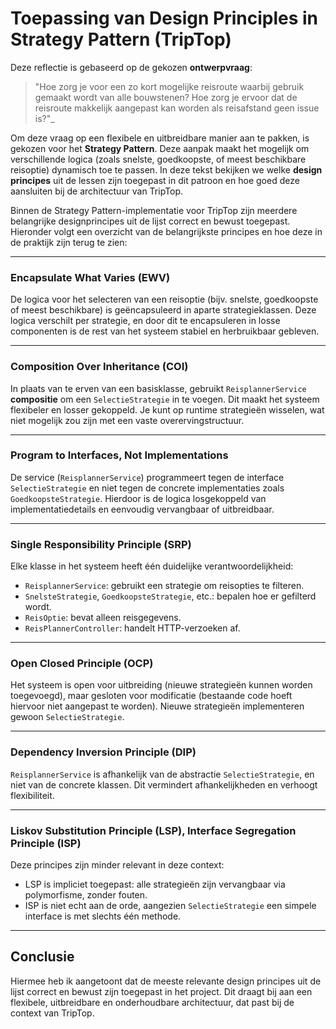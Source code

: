 # Toepassing van Design Principles in Strategy Pattern (TripTop)

Deze reflectie is gebaseerd op de gekozen **ontwerpvraag**:

>"Hoe zorg je voor een zo kort mogelijke reisroute waarbij gebruik gemaakt wordt van alle bouwstenen? Hoe zorg je ervoor dat de reisroute makkelijk aangepast kan worden als reisafstand geen issue is?"_

Om deze vraag op een flexibele en uitbreidbare manier aan te pakken, is gekozen voor het **Strategy Pattern**. 
Deze aanpak maakt het mogelijk om verschillende logica (zoals snelste, goedkoopste, of meest beschikbare reisoptie) dynamisch toe te passen. 
In deze tekst bekijken we welke **design principes** uit de lessen zijn toegepast in dit patroon en hoe goed deze aansluiten bij de architectuur van TripTop.

Binnen de Strategy Pattern-implementatie voor TripTop zijn meerdere belangrijke designprincipes uit de lijst correct en bewust toegepast. 
Hieronder volgt een overzicht van de belangrijkste principes en hoe deze in de praktijk zijn terug te zien:

---

### Encapsulate What Varies (EWV)
De logica voor het selecteren van een reisoptie (bijv. snelste, goedkoopste of meest beschikbare) is geëncapsuleerd in aparte strategieklassen. 
Deze logica verschilt per strategie, en door dit te encapsuleren in losse componenten is de rest van het systeem stabiel en herbruikbaar gebleven.

---

### Composition Over Inheritance (COI)
In plaats van te erven van een basisklasse, gebruikt `ReisplannerService` **compositie** om een `SelectieStrategie` in te voegen. 
Dit maakt het systeem flexibeler en losser gekoppeld. 
Je kunt op runtime strategieën wisselen, wat niet mogelijk zou zijn met een vaste overervingstructuur.

---

### Program to Interfaces, Not Implementations
De service (`ReisplannerService`) programmeert tegen de interface `SelectieStrategie` en niet tegen de concrete implementaties zoals `GoedkoopsteStrategie`. 
Hierdoor is de logica losgekoppeld van implementatiedetails en eenvoudig vervangbaar of uitbreidbaar.

---

### Single Responsibility Principle (SRP)
Elke klasse in het systeem heeft één duidelijke verantwoordelijkheid:
- `ReisplannerService`: gebruikt een strategie om reisopties te filteren.
- `SnelsteStrategie`, `GoedkoopsteStrategie`, etc.: bepalen hoe er gefilterd wordt.
- `ReisOptie`: bevat alleen reisgegevens.
- `ReisPlannerController`: handelt HTTP-verzoeken af.

---

### Open Closed Principle (OCP)
Het systeem is open voor uitbreiding (nieuwe strategieën kunnen worden toegevoegd), 
maar gesloten voor modificatie (bestaande code hoeft hiervoor niet aangepast te worden). 
Nieuwe strategieën implementeren gewoon `SelectieStrategie`.

---

### Dependency Inversion Principle (DIP)
`ReisplannerService` is afhankelijk van de abstractie `SelectieStrategie`, en niet van de concrete klassen. 
Dit vermindert afhankelijkheden en verhoogt flexibiliteit.

---

### Liskov Substitution Principle (LSP), Interface Segregation Principle (ISP)
Deze principes zijn minder relevant in deze context:
- LSP is impliciet toegepast: alle strategieën zijn vervangbaar via polymorfisme, zonder fouten.
- ISP is niet echt aan de orde, aangezien `SelectieStrategie` een simpele interface is met slechts één methode.

---

## Conclusie

Hiermee heb ik aangetoont dat de meeste relevante design principes uit de lijst correct en bewust zijn toegepast in het project. 
Dit draagt bij aan een flexibele, uitbreidbare en onderhoudbare architectuur, dat past bij de context van TripTop.
